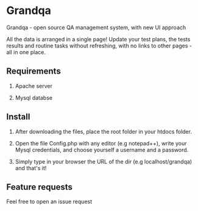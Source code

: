 Grandqa
=======

Grandqa - open source QA management  system, with new UI approach

All the data is arranged in a single page! Update your test plans, the tests results and routine tasks without refreshing, with no links to other pages - all in one place.


Requirements
-----------
1) Apache server

2) Mysql databse


Install
-----------

1) After downloading the files, place the root folder in your htdocs folder.

2) Open the file Config.php with any editor (e.g notepad++), write your Mysql credentials, and choose yourself  a username and a password.

3) Simply type in your browser the URL of the dir (e.g localhost/grandqa) and that's it!


Feature requests
----------------

Feel free to open an issue request

